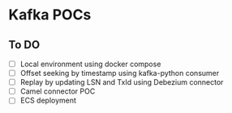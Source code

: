# Kafka POCs


## To DO

- [ ] Local environment using docker compose
- [ ] Offset seeking by timestamp using kafka-python consumer
- [ ] Replay by updating LSN and TxId using Debezium connector
- [ ] Camel connector POC
- [ ] ECS deployment
